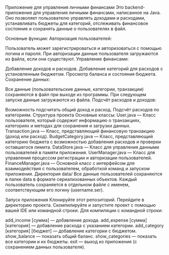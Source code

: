 Приложение для управления личными финансами
Это backend-приложение для управления личными финансами, написанное на Java. Оно позволяет пользователю управлять доходами и расходами, устанавливать бюджеты для категорий, отслеживать финансовое состояние и сохранять данные о пользователях в файл.

Основные функции:
Авторизация пользователей:

Пользователь может зарегистрироваться и авторизоваться с помощью логина и пароля.
При авторизации данные пользователя загружаются из файла, если они существуют.
Управление финансами:

Добавление доходов и расходов.
Добавление категорий для расходов с установленным бюджетом.
Просмотр баланса и состояния бюджета.
Сохранение данных:

Все данные (пользовательские данные, категории, транзакции) сохраняются в файл при выходе из программы.
При следующем запуске данные загружаются из файла.
Подсчёт расходов и доходов:

Возможность подсчитать общий доход и расход.
Подсчёт расходов по категориям.
Структура проекта
Основные классы:
User.java — Класс пользователя, который содержит информацию о транзакциях, категориях и методах для сохранения и загрузки данных.
Transaction.java — Класс, представляющий финансовую транзакцию (доход или расход).
BudgetCategory.java — Класс, представляющий категорию бюджета с возможностью добавления расходов и проверки оставшегося лимита.
DataStore.java — Класс для управления данными пользователей в памяти приложения.
UserManager.java — Класс для управления процессом регистрации и авторизации пользователей.
FinanceManager.java — Основной класс с интерфейсом для взаимодействия с пользователем, обработкой команд и запуском приложения.
Директория data/
Все данные пользователей сохраняются в папке data в формате сериализованных объектов. Каждый пользователь сохраняется в отдельном файле с именем, соответствующим его логину (username.ser).

Запуск приложения
Клонируйте этот репозиторий.
Перейдите в директорию проекта.
Скомпилируйте и запустите проект с помощью вашей IDE или командной строки.
Для компиляции с командной строки:


add_income [сумма] — добавление дохода.
add_expense [сумма] [категория] — добавление расхода с указанием категории.
add_category [категория] [бюджет] — добавление категории с бюджетом.
show_balance — показать общий баланс.
show_categories — показать все категории и их бюджеты.
exit — выход из приложения (с сохранением данных пользователя).
